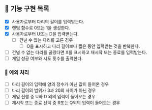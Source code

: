 ## 🚀 기능 구현 목록
- [x] 사용자로부터 다리의 길이를 입력받는다.
- [x] 랜덤 함수로 0또는 1을 생성한다.
- [x] 사용자로부터 U또는 D을 입력받는다.
    - [ ] 건널 수 있는 다리를 고른 경우
        - [ ] O을 표시하고 다리 길이보다 짧은 동안 입력받는 것을 반복한다.
- [ ] 건널 수 없는 다리를 골랐다면 X를 표시하고 재시작 또는 종료를 입력받는다.
- [ ] 게임 성공 여부와 시도 횟수를 출력한다. 

### 🚨 예외 처리
- [ ] 다리 길이의 입력에 양의 정수가 아닌 값이 들어온 경우
- [ ] 다리 길이의 범위가 3과 20의 사이가 아닌 경우
- [ ] 게임 진행 중 U와 D 외의 입력이 들어오는 경우
- [ ] 재시작 또는 종료 선택 중 R또는 Q외의 입력이 들어오는 경우
